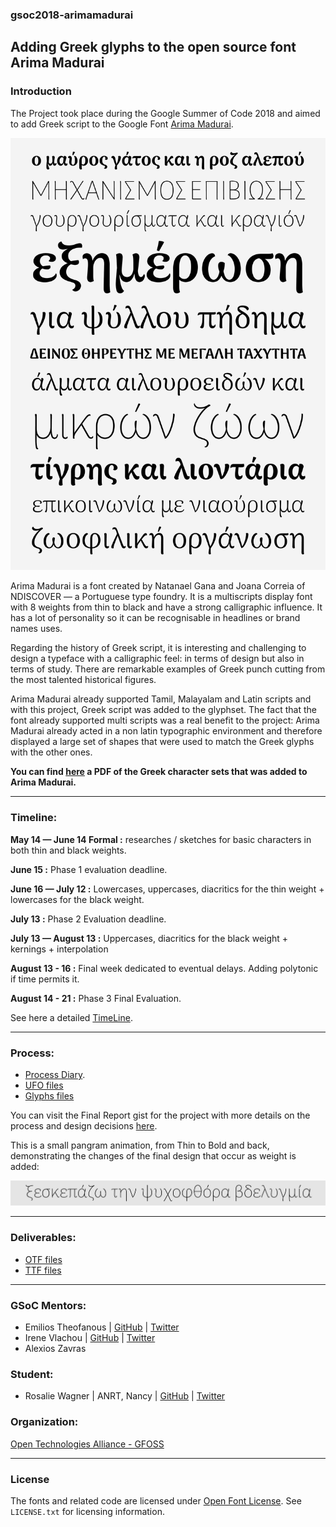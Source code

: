 ### gsoc2018-arimamadurai
## Adding Greek glyphs to the open source font Arima Madurai

### Introduction

The Project took place during the Google Summer of Code 2018 and aimed to add Greek script to the Google Font [Arima Madurai](https://github.com/NDISCOVER/Arima-Font).

![Specimen](00_PROCESS/07_SPECIMEN/180809_specimen.jpg)

Arima Madurai is a font created by Natanael Gana and Joana Correia of NDISCOVER — a Portuguese type foundry. It is a multiscripts display font with 8 weights from thin to black and have a strong calligraphic influence. It has a lot of personality so it can be recognisable in headlines or brand names uses.

Regarding the history of Greek script, it is interesting and challenging to design a typeface with a calligraphic feel: in terms of design but also in terms of study. There are remarkable examples of Greek punch cutting from the most talented historical figures.

Arima Madurai already supported Tamil, Malayalam and Latin scripts and with this project, Greek script was added to the glyphset. The fact that the font already supported multi scripts was a real benefit to the project: Arima Madurai already acted in a non latin typographic environment and therefore displayed a large set of shapes that were used to match the Greek glyphs with the other ones.

**You can find [here](https://github.com/eellak/gsoc2018-arimamadurai/blob/master/00_PROCESS/07_SPECIMEN/180812_characterset.pdf) a PDF of the Greek character sets that was added to Arima Madurai.**

---

### Timeline:

<b>May 14 — June 14 Formal :</b> researches / sketches for basic characters in both thin and black weights.

<b>June 15 :</b> Phase 1 evaluation deadline.

<b>June 16 — July 12 :</b> Lowercases, uppercases, diacritics for the thin weight + lowercases for the black weight.

<b>July 13 :</b> Phase 2 Evaluation deadline.

<b>July 13 — August 13 :</b> Uppercases, diacritics for the black weight + kernings + interpolation

<b>August 13 - 16 :</b> Final week dedicated to eventual delays. Adding polytonic if time permits it.

<b>August 14 - 21  :</b> Phase 3 Final Evaluation.

See here a detailed [TimeLine](https://github.com/eellak/gsoc2018-arimamadurai/blob/master/TIMELINE.md).

---
### Process:

* [Process Diary](https://github.com/eellak/gsoc2018-arimamadurai/blob/master/00_PROCESS/00_JOURNAL.md).
* [UFO files](https://github.com/eellak/gsoc2018-arimamadurai/tree/master/00_PROCESS/02_UFO)
* [Glyphs files](https://github.com/eellak/gsoc2018-arimamadurai/tree/master/00_PROCESS/01_GLYPHS)

You can visit the Final Report gist for the project with more details on the process and design decisions [here](https://gist.github.com/RosaWagner/27b7cc3c0f4fc629ee3cbb08663ab484).

This is a small pangram animation, from Thin to Bold and back, demonstrating the changes of the final design that occur as weight is added:

![animation](00_PROCESS/07_SPECIMEN/arima-variable.gif)

---
### Deliverables:
* [OTF files](https://github.com/eellak/gsoc2018-arimamadurai/tree/master/01_DELIVERABLES/OTF)
* [TTF files](https://github.com/eellak/gsoc2018-arimamadurai/tree/master/01_DELIVERABLES/TTF)
---

### GSoC Mentors:

* Emilios Theofanous | [GitHub](https://github.com/thynem) | [Twitter](https://twitter.com/emilios__)
* Irene Vlachou | [GitHub](https://github.com/irenevl) | [Twitter](https://twitter.com/irene_vlachou)
* Alexios Zavras

### Student:

* Rosalie Wagner | ANRT, Nancy | [GitHub](https://github.com/RosaWagner) | [Twitter](https://twitter.com/RosaFF_Wagner)

### Organization:

[Open Technologies Alliance - GFOSS](https://summerofcode.withgoogle.com/organizations/4954936912117760/)

---

### License

The fonts and related code are licensed under [Open Font License](https://github.com/NDISCOVER/Arima-Font/blob/master/OFL.txt). See `LICENSE.txt` for licensing information.
